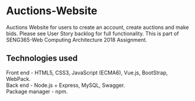 # Auctions-Website

Auctions Website for users to create an account, create auctions and make bids. Please see User Story backlog for full functionality. This is part of SENG365-Web Computing Architecture 2018 Assignment.

## Technologies used
Front end - HTML5, CSS3, JavaScript (ECMA6), Vue.js, BootStrap, WebPack.  
Back end - Node.js + Express, MySQL, Swagger.  
Package manager - npm.
